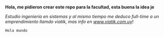 **Hola, me pidieron crear este repo para la facultad, esta buena la idea je**

_Estudio ingenieria en sistemas y al mismo tiempo me deduco full-time a un emprendimiento llamdo viatik, mas info en www.viatik.com.uy_!


``Hola mundo``

